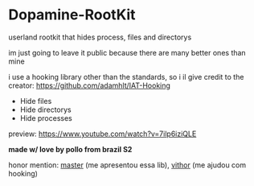 # Dopamine-RootKit
userland rootkit that hides process, files and directorys

im just going to leave it public because there are many better ones than mine

i use a hooking library other than the standards, so i il give credit to the creator: https://github.com/adamhlt/IAT-Hooking

* Hide files
* Hide directorys
* Hide processes

preview: https://www.youtube.com/watch?v=7ilp6iziQLE

**made w/ love by pollo from brazil S2**

honor mention: [master](https://github.com/kasp4rov) (me apresentou essa lib), [vithor](https://github.com/Vith0r) (me ajudou com hooking)
